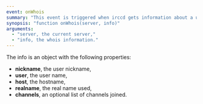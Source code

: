 ```yaml
---
event: onWhois
summary: "This event is triggered when irccd gets information about a user."
synopsis: "function onWhois(server, info)"
arguments:
  - "server, the current server,"
  - "info, the whois information."
---
```


The info is an object with the following properties:

  - **nickname**, the user nickname,
  - **user**, the user name,
  - **host**, the hostname,
  - **realname**, the real name used,
  - **channels**, an optional list of channels joined.
